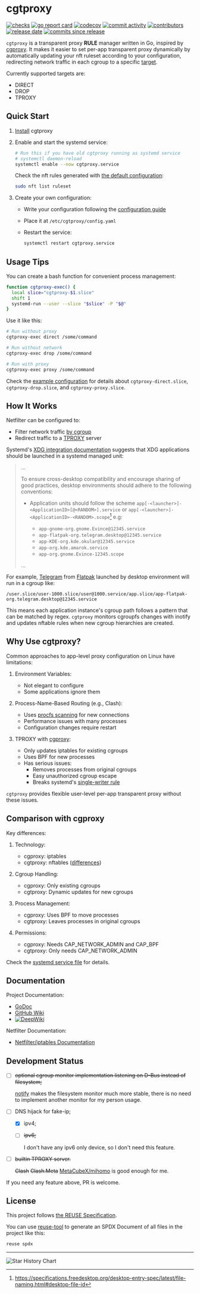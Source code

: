 <!--
SPDX-FileCopyrightText: 2025 Chen Linxuan <me@black-desk.cn>

SPDX-License-Identifier: MIT
-->

# cgtproxy

[![checks][badge-shields-io-checks]][actions]
[![go report card][badge-go-report-card]][go-report-card]
[![codecov][badge-shields-io-codecov]][codecov]
[![commit activity][badge-shields-io-commit-activity]][commits]
[![contributors][badge-shields-io-contributors]][contributors]
[![release date][badge-shields-io-release-date]][releases]
[![commits since release][badge-shields-io-commits-since-release]][commits]

[badge-shields-io-checks]: https://img.shields.io/github/check-runs/black-desk/cgtproxy/master
[actions]: https://github.com/black-desk/cgtproxy/actions
[badge-go-report-card]: https://goreportcard.com/badge/github.com/black-desk/cgtproxy
[go-report-card]: https://goreportcard.com/report/github.com/black-desk/cgtproxy
[badge-shields-io-codecov]: https://codecov.io/github/black-desk/cgtproxy/graph/badge.svg?token=6TSVGQ4L9X
[codecov]: https://codecov.io/github/black-desk/cgtproxy
[badge-shields-io-commit-activity]: https://img.shields.io/github/commit-activity/w/black-desk/cgtproxy/master
[commits]: https://github.com/black-desk/cgtproxy/commits/master
[badge-shields-io-contributors]: https://img.shields.io/github/contributors/black-desk/cgtproxy
[contributors]: https://github.com/black-desk/cgtproxy/graphs/contributors
[badge-shields-io-release-date]: https://img.shields.io/github/release-date/black-desk/cgtproxy
[releases]: https://github.com/black-desk/cgtproxy/releases
[badge-shields-io-commits-since-release]: https://img.shields.io/github/commits-since/black-desk/cgtproxy/latest/master

`cgtproxy` is a transparent proxy **RULE** manager written in Go,
inspired by [cgproxy].
It makes it easier to set per-app transparent proxy dynamically
by automatically updating your nft ruleset according to your configuration,
redirecting network traffic in each cgroup to a specific [target].

[cgproxy]: https://github.com/springzfx/cgproxy
[target]: https://www.frozentux.net/iptables-tutorial/iptables-tutorial.html#TARGETS

Currently supported targets are:

- DIRECT
- DROP
- TPROXY

## Quick Start

1. [Install](./docs/install.md) cgtproxy

2. Enable and start the systemd service:

   ```bash
   # Run this if you have old cgtproxy running as systemd service
   # systemctl daemon-reload
   systemctl enable --now cgtproxy.service
   ```

   Check the nft rules generated with [the default configuration]:

   ```bash
   sudo nft list ruleset
   ```

3. Create your own configuration:
   - Write your configuration following the [configuration guide]
   - Place it at `/etc/cgtproxy/config.yaml`
   - Restart the service:

     ```bash
     systemctl restart cgtproxy.service
     ```

[the default configuration]: https://pkg.go.dev/github.com/black-desk/cgtproxy/pkg/cgtproxy/config#pkg-constants
[configuration guide]: ./docs/configuration.md

## Usage Tips

You can create a bash function for convenient process management:

```bash
function cgtproxy-exec() {
  local slice="cgtproxy-$1.slice"
  shift 1
  systemd-run --user --slice "$slice" -P "$@"
}
```

Use it like this:

```bash
# Run without proxy
cgtproxy-exec direct /some/command

# Run without network
cgtproxy-exec drop /some/command

# Run with proxy
cgtproxy-exec proxy /some/command
```

Check the [example configuration] for details about
`cgtproxy-direct.slice`, `cgtproxy-drop.slice`,
and `cgtproxy-proxy.slice`.

[example configuration]: ./misc/config/example.yaml

## How It Works

Netfilter can be configured to:

- Filter network traffic [by cgroup]
- Redirect traffic to a [TPROXY] server

[by cgroup]: https://www.spinics.net/lists/netfilter/msg60360.html
[TPROXY]: https://www.infradead.org/~mchehab/kernel_docs/networking/tproxy.html

Systemd's [XDG integration documentation] suggests that
XDG applications should be launched in a systemd managed unit:

> ...
>
> To ensure cross-desktop compatibility and encourage sharing of good practices,
> desktop environments should adhere to the following conventions:
>
> - Application units should follow the scheme
>   `app[-<launcher>]-<ApplicationID>[@<RANDOM>].service` or
>   `app[-<launcher>]-<ApplicationID>-<RANDOM>.scope`[^application-id] e.g:
>
>   - `app-gnome-org.gnome.Evince@12345.service`
>   - `app-flatpak-org.telegram.desktop@12345.service`
>   - `app-KDE-org.kde.okular@12345.service`
>   - `app-org.kde.amarok.service`
>   - `app-org.gnome.Evince-12345.scope`
>
> ...

[^application-id]: <https://specifications.freedesktop.org/desktop-entry-spec/latest/file-naming.html#desktop-file-id>

For example, [Telegram] from [Flatpak] launched by desktop environment
will run in a cgroup like:

```plaintext
/user.slice/user-1000.slice/user@1000.service/app.slice/app-flatpak-org.telegram.desktop@12345.service
```

[XDG integration documentation]: https://systemd.io/DESKTOP_ENVIRONMENTS
[Telegram]: https://github.com/telegramdesktop/tdesktop
[Flatpak]: https://github.com/flatpak/flatpak

This means each application instance's cgroup path follows a pattern
that can be matched by regex.
`cgtproxy` monitors cgroupfs changes with inotify
and updates nftable rules when new cgroup hierarchies are created.

## Why Use cgtproxy?

Common approaches to app-level proxy configuration on Linux have limitations:

1. Environment Variables:
   - Not elegant to configure
   - Some applications ignore them

2. Process-Name-Based Routing (e.g., Clash):
   - Uses [procfs scanning][clash-procfs] for new connections
   - Performance issues with many processes
   - Configuration changes require restart

3. TPROXY with [cgproxy]:
   - Only updates iptables for existing cgroups
   - Uses BPF for new processes
   - Has serious issues:
     - Removes processes from original cgroups
     - Easy unauthorized cgroup escape
     - Breaks systemd's [single-writer rule]

[clash-procfs]: https://github.com/Dreamacro/clash/blob/4d66da2277ddaf41f83bd889b064c0a584f7a8ad/component/process/process_linux.go#L129
[single-writer rule]: https://systemd.io/CGROUP_DELEGATION#two-key-design-rules

`cgtproxy` provides flexible user-level per-app transparent proxy
without these issues.

## Comparison with cgproxy

Key differences:

1. Technology:
   - cgproxy: iptables
   - cgtproxy: nftables ([differences])

2. Cgroup Handling:
   - cgproxy: Only existing cgroups
   - cgtproxy: Dynamic updates for new cgroups

3. Process Management:
   - cgproxy: Uses BPF to move processes
   - cgtproxy: Leaves processes in original cgroups

4. Permissions:
   - cgproxy: Needs CAP_NETWORK_ADMIN and CAP_BPF
   - cgtproxy: Only needs CAP_NETWORK_ADMIN

Check the [systemd service file] for details.

[differences]: https://wiki.nftables.org/wiki-nftables/index.php/Main_differences_with_iptables
[systemd service file]: https://github.com/search?q=repo%3Ablack-desk%2Fcgtproxy%20CapabilityBoundingSet&type=code

## Documentation

Project Documentation:

- [GoDoc][godoc]
- [GitHub Wiki][github-wiki]
- [![DeepWiki][badge-deepwiki]][deepwiki]

[godoc]: https://pkg.go.dev/github.com/black-desk/cgtproxy
[github-wiki]: https://github.com/black-desk/cgtproxy/wiki
[badge-deepwiki]: https://deepwiki.com/badge.svg
[deepwiki]: https://deepwiki.com/black-desk/cgtproxy

Netfilter Documentation:

- [Netfilter/iptables Documentation][netfilter-documentation]

[netfilter-documentation]: https://www.netfilter.org/documentation/index.html

## Development Status

- [ ] ~~optional cgroup monitor implementation listening on D-Bus
      instead of filesystem;~~

  [notify](https://github.com/rjeczalik/notify)
  makes the filesystem monitor much more stable,
  there is no need to implement another monitor for my person usage.

- [ ] DNS hijack for fake-ip;

  - [x] ipv4;

  - [ ] ~~ipv6;~~

    I don't have any ipv6 only device, so I don't need this feature.

- [ ] ~~builtin TPROXY server.~~

  ~~Clash~~
  ~~Clash.Meta~~
  [MetaCubeX/mihomo](https://github.com/MetaCubeX/mihomo) is good enough for me.

If you need any feature above, PR is welcome.

## License

This project follows
[the REUSE Specification](https://reuse.software/spec-3.3/).

You can use [reuse-tool](https://github.com/fsfe/reuse-tool) to
generate an SPDX Document of all files in the project like this:

```bash
reuse spdx
```

---

<picture>
  <source
    media="(prefers-color-scheme: dark)"
    srcset="
      https://api.star-history.com/svg?repos=black-desk/cgtproxy&type=Date&theme=dark
    "
  />
  <source
    media="(prefers-color-scheme: light)"
    srcset="
      https://api.star-history.com/svg?repos=black-desk/cgtproxy&type=Date
    "
  />
  <img
    alt="Star History Chart"
    src="https://api.star-history.com/svg?repos=black-desk/cgtproxy&type=Date"
  />
</picture>
